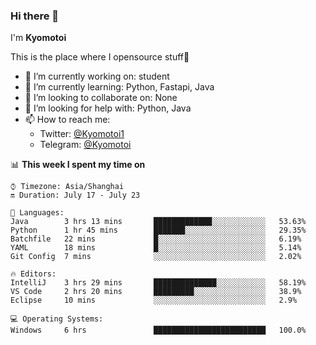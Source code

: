 ### Hi there 👋

I'm **Kyomotoi**

This is the place where I opensource stuff🤺

- 🔭 I’m currently working on: student
- 🌱 I’m currently learning: Python, Fastapi, Java
- 👯 I’m looking to collaborate on: None
- 🤔 I’m looking for help with: Python, Java
- 📫 How to reach me: 
    - Twitter: [@Kyomotoi1](https://twitter.com/Kyomotoi1) 
    - Telegram: [@Kyomotoi](https://t.me/Kyomotoi)

📊 **This week I spent my time on**
<!--START_SECTION:waka-->
```text
⌚︎ Timezone: Asia/Shanghai
🔛 Duration: July 17 - July 23

💬 Languages: 
Java        3 hrs 13 mins       █████████████░░░░░░░░░░░░   53.63% 
Python      1 hr 45 mins        ███████░░░░░░░░░░░░░░░░░░   29.35% 
Batchfile   22 mins             █░░░░░░░░░░░░░░░░░░░░░░░░   6.19% 
YAML        18 mins             █░░░░░░░░░░░░░░░░░░░░░░░░   5.14% 
Git Config  7 mins              ░░░░░░░░░░░░░░░░░░░░░░░░░   2.02%

🔥 Editors: 
IntelliJ    3 hrs 29 mins       ██████████████░░░░░░░░░░░   58.19% 
VS Code     2 hrs 20 mins       █████████░░░░░░░░░░░░░░░░   38.9% 
Eclipse     10 mins             ░░░░░░░░░░░░░░░░░░░░░░░░░   2.9%

💻 Operating Systems: 
Windows     6 hrs               █████████████████████████   100.0%
```
<!--END_SECTION:waka-->
